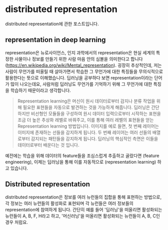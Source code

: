 # distributed representation
distributed representation에 관한 포스트입니다. 

## representation in deep learning
representation은 뉴로사이언스, 인지 과학에서의 representation은 현실 세계의 특정한 사물이나 정보를 만들기 위한 사람 마음 안의 심볼을 의미한다고 합니다(https://en.wikipedia.org/wiki/Mental_representation). 굉장히 추상적인데, 저는 사람이 무언가를 떠올릴 때 살아가면서 학습한 그 무언가에 대한 특징들을 무의식적으로 활용한다는 뜻으로 이해했습니다.
딥러닝을 공부하다 보면 representation이라는 단어가 많이 나오는데요, 사람처럼 딥러닝도 무언가를 기억하기 위해 그 무언가에 대한 특징을 학습하기 때문이라고 생각합니다.
> Representation learning은 머신이 원시 데이터로부터 감지나 분류 작업을 위해 필요한 표현들을 자동으로 발견하는 것을 가능하게 해줍니다. 딥러닝은 간단하지만 비선형인 모듈들을 구성하여 원시 데이터 입력으로부터 시작하는 표현을 조금 더 높은 추상화 레벨로 바꿔주고, 이를 통해 여러 레벨의 표현들을 얻는 Representation learning 방법입니다. 이미지를 예로 들면, 첫 번째 레이어는 이미지에 존재하는 선들을 감지하게 됩니다. 두 번째 레이어는 여러 선들의 배열로부터 감지되는 패턴들을 감지하게 됩니다. 딥러닝의 핵심적인 측면은 이들을 데이터로부터 배운다는 것 입니다.

예전에는 학습을 위해 데이터의 feature들을 조심스럽게 추출하고 골랐다면 (feature engineering), 이제는 딥러닝을 통해 이를 자동적으로 (representation learning) 하고 있습니다.
## Distributed representation
distributed representation은 정보를 여러 뉴런들의 집합을 통해 표현하는 방법으로, 각 정보는 여러 뉴런들의 활성화로 표현되며 각 뉴런들은 여러 정보들의 representation에 참여하게 됩니다. 간단히 예를 들어 '딥러닝'을 떠올리면 활성화되는 뉴런들이 A, B, F, H라고 하고, '머신러닝'을 떠올리면 활성화되는 뉴런들이 A, B, C인 경우 처럼요.
<!--stackedit_data:
eyJoaXN0b3J5IjpbLTk0NzkyODUwM119
-->